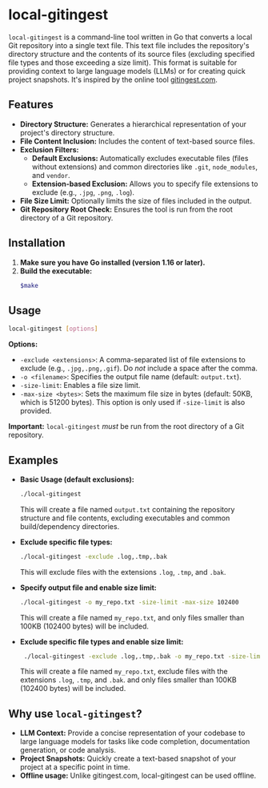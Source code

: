 # local-gitingest

`local-gitingest` is a command-line tool written in Go that converts a local Git repository into a single text file.  This text file includes the repository's directory structure and the contents of its source files (excluding specified file types and those exceeding a size limit). This format is suitable for providing context to large language models (LLMs) or for creating quick project snapshots.  It's inspired by the online tool [gitingest.com](https://gitingest.com/).

## Features

*   **Directory Structure:**  Generates a hierarchical representation of your project's directory structure.
*   **File Content Inclusion:** Includes the content of text-based source files.
*   **Exclusion Filters:**
    *   **Default Exclusions:** Automatically excludes executable files (files without extensions) and common directories like `.git`, `node_modules`, and `vendor`.
    *   **Extension-based Exclusion:**  Allows you to specify file extensions to exclude (e.g., `.jpg`, `.png`, `.log`).
*   **File Size Limit:**  Optionally limits the size of files included in the output.
*   **Git Repository Root Check:**  Ensures the tool is run from the root directory of a Git repository.

## Installation

1.  **Make sure you have Go installed (version 1.16 or later).**
2.  **Build the executable:**
    ```bash
    $make
    ```

## Usage

```bash
local-gitingest [options]
```

**Options:**

*   `-exclude <extensions>`:  A comma-separated list of file extensions to exclude (e.g., `.jpg,.png,.gif`).  Do *not* include a space after the comma.
*   `-o <filename>`:  Specifies the output file name (default: `output.txt`).
*   `-size-limit`: Enables a file size limit.
*   `-max-size <bytes>`: Sets the maximum file size in bytes (default: 50KB, which is 51200 bytes).  This option is only used if `-size-limit` is also provided.

**Important:**  `local-gitingest` *must* be run from the root directory of a Git repository.

## Examples

*   **Basic Usage (default exclusions):**

    ```bash
    ./local-gitingest
    ```
    This will create a file named `output.txt` containing the repository structure and file contents, excluding executables and common build/dependency directories.

*   **Exclude specific file types:**

    ```bash
    ./local-gitingest -exclude .log,.tmp,.bak
    ```
    This will exclude files with the extensions `.log`, `.tmp`, and `.bak`.

*   **Specify output file and enable size limit:**

    ```bash
    ./local-gitingest -o my_repo.txt -size-limit -max-size 102400
    ```
    This will create a file named `my_repo.txt`, and only files smaller than 100KB (102400 bytes) will be included.

* **Exclude specific file types and enable size limit:**
   ```bash
    ./local-gitingest -exclude .log,.tmp,.bak -o my_repo.txt -size-limit -max-size 102400
    ```
    This will create a file named `my_repo.txt`, exclude files with the extensions `.log`, `.tmp`, and `.bak`. and only files smaller than 100KB (102400 bytes) will be included.

## Why use `local-gitingest`?

*   **LLM Context:**  Provide a concise representation of your codebase to large language models for tasks like code completion, documentation generation, or code analysis.
*   **Project Snapshots:**  Quickly create a text-based snapshot of your project at a specific point in time.
* **Offline usage:** Unlike gitingest.com, local-gitingest can be used offline.

